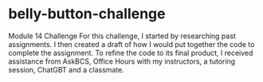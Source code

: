 # belly-button-challenge
Module 14 Challenge
For this challenge, I started by researching past assignments. 
I then created a draft of how I would put together the code to complete the assignment. 
To refine the code to its final product, I received assistance from AskBCS, Office Hours with my instructors, a tutoring session, ChatGBT and a classmate. 
